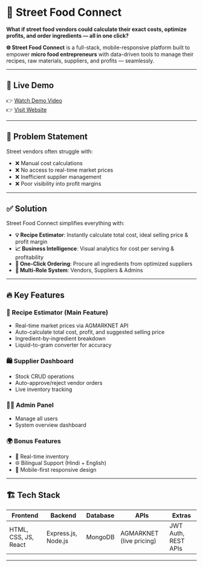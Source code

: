 
# 🌮 Street Food Connect

**What if street food vendors could calculate their exact costs, optimize profits, and order ingredients — all in one click?**

**🌐 Street Food Connect** is a full-stack, mobile-responsive platform built to empower **micro food entrepreneurs** with data-driven tools to manage their recipes, raw materials, suppliers, and profits — seamlessly.

---

## 🚀 Live Demo

👉 [Watch Demo Video](https://drive.google.com/file/d/1m-RRyUIyNfmMXjuoZjTRc1qcNaOv7s_B/view?usp=drivesdk)  
👉 [Visit Website](https://v0-mobile-app-with-roles-delta.vercel.app/)

---

## 🧠 Problem Statement

Street vendors often struggle with:

- ❌ Manual cost calculations
- ❌ No access to real-time market prices
- ❌ Inefficient supplier management
- ❌ Poor visibility into profit margins

---

## ✅ Solution

Street Food Connect simplifies everything with:

- **💡 Recipe Estimator**: Instantly calculate total cost, ideal selling price & profit margin
- **📈 Business Intelligence**: Visual analytics for cost per serving & profitability
- **🛒 One-Click Ordering**: Procure all ingredients from optimized suppliers
- **👥 Multi-Role System**: Vendors, Suppliers & Admins

---

## 🔥 Key Features

### 🧮 Recipe Estimator (Main Feature)
- Real-time market prices via AGMARKNET API
- Auto-calculate total cost, profit, and suggested selling price
- Ingredient-by-ingredient breakdown
- Liquid-to-gram converter for accuracy

### 🛍 Supplier Dashboard
- Stock CRUD operations
- Auto-approve/reject vendor orders
- Live inventory tracking

### 🧑‍💼 Admin Panel
- Manage all users
- System overview dashboard

### 🌍 Bonus Features
- 🔄 Real-time inventory
- 🌐 Bilingual Support (Hindi + English)
- 📱 Mobile-first responsive design

---

## 🏗️ Tech Stack

| Frontend  | Backend       | Database | APIs        | Extras            |
|-----------|---------------|----------|-------------|-------------------|
| HTML, CSS, JS, React | Express.js, Node.js | MongoDB   | AGMARKNET (live pricing) | JWT Auth, REST APIs |

---



